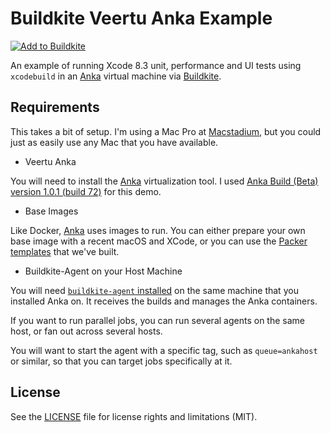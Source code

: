 # Buildkite Veertu Anka Example

[![Add to Buildkite](https://buildkite.com/button.svg)](https://buildkite.com/new)

An example of running Xcode 8.3 unit, performance and UI tests using `xcodebuild` in an [Anka](https://veertu.com/) virtual machine via [Buildkite](https://buildkite.com/).

## Requirements

This takes a bit of setup. I'm using a Mac Pro at [Macstadium](https://www.macstadium.com/), but you could just as easily use any Mac that you have available.

* Veertu Anka

You will need to install the [Anka][] virtualization tool. I used [Anka Build (Beta) version 1.0.1 (build 72)](https://ankadoc.bitbucket.io/) for this demo.

* Base Images

Like Docker, [Anka][] uses images to run. You can either prepare your own base image with a recent macOS and XCode, or you can use the [Packer templates](https://github.com/buildkite/anka-packer-images) that we've built.

* Buildkite-Agent on your Host Machine

You will need [`buildkite-agent` installed](https://buildkite.com/docs/agent/osx) on the same machine that you installed Anka on. It receives the builds and manages the Anka containers.

If you want to run parallel jobs, you can run several agents on the same host, or fan out across several hosts.

You will want to start the agent with a specific tag, such as `queue=ankahost` or similar, so that you can target jobs specifically at it.

## License

See the [LICENSE](LICENSE.md) file for license rights and limitations (MIT).

[Anka]: https://veertu.com/
